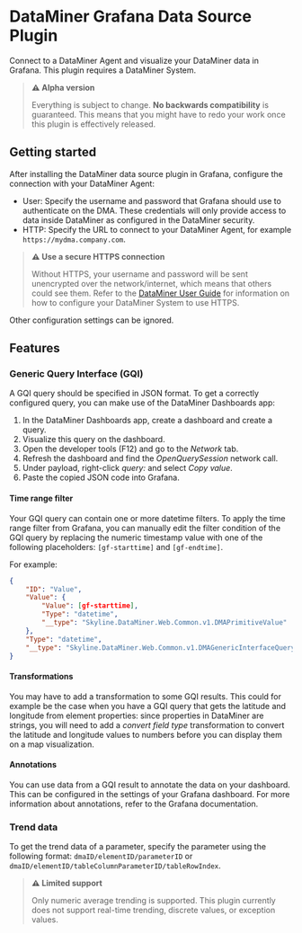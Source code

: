 # DataMiner Grafana Data Source Plugin

Connect to a DataMiner Agent and visualize your DataMiner data in Grafana. This plugin requires a DataMiner System.

> **⚠️ Alpha version**
>
> Everything is subject to change. **No backwards compatibility** is guaranteed. This means that you might have to redo your work once this plugin is effectively released.

## Getting started

After installing the DataMiner data source plugin in Grafana, configure the connection with your DataMiner Agent:

* User: Specify the username and password that Grafana should use to authenticate on the DMA. These credentials will only provide access to data inside DataMiner as configured in the DataMiner security.
* HTTP: Specify the URL to connect to your DataMiner Agent, for example `https://mydma.company.com`.

> **⚠️ Use a secure HTTPS connection**
>
> Without HTTPS, your username and password will be sent unencrypted over the network/internet, which means that others could see them. Refer to the [DataMiner User Guide](https://docs.dataminer.services/user-guide/Advanced_Functionality/DataMiner_Agents/Configuring_a_DMA/Setting_up_HTTPS_on_a_DMA.html) for information on how to configure your DataMiner System to use HTTPS.

Other configuration settings can be ignored.

## Features

### Generic Query Interface (GQI)

A GQI query should be specified in JSON format. To get a correctly configured query, you can make use of the DataMiner Dashboards app:

1. In the DataMiner Dashboards app, create a dashboard and create a query.
2. Visualize this query on the dashboard.
3. Open the developer tools (F12) and go to the *Network* tab.
4. Refresh the dashboard and find the *OpenQuerySession* network call.
5. Under payload, right-click *query:* and select *Copy value*.
6. Paste the copied JSON code into Grafana.

#### Time range filter

Your GQI query can contain one or more datetime filters. To apply the time range filter from Grafana, you can manually edit the filter condition of the GQI query by replacing the numeric timestamp value with one of the following placeholders: `[gf-starttime]` and `[gf-endtime]`.

For example:

``` JSON
{
    "ID": "Value",
    "Value": {
        "Value": [gf-starttime],
        "Type": "datetime",
        "__type": "Skyline.DataMiner.Web.Common.v1.DMAPrimitiveValue"
    },
    "Type": "datetime",
    "__type": "Skyline.DataMiner.Web.Common.v1.DMAGenericInterfaceQueryChosenOption"
}
```

#### Transformations

You may have to add a transformation to some GQI results. This could for example be the case when you have a GQI query that gets the latitude and longitude from element properties: since properties in DataMiner are strings, you will need to add a *convert field type* transformation to convert the latitude and longitude values to numbers before you can display them on a map visualization.

#### Annotations

You can use data from a GQI result to annotate the data on your dashboard. This can be configured in the settings of your Grafana dashboard. For more information about annotations, refer to the Grafana documentation.

### Trend data

To get the trend data of a parameter, specify the parameter using the following format: `dmaID/elementID/parameterID` or `dmaID/elementID/tableColumnParameterID/tableRowIndex`.

> **⚠️ Limited support**
>
> Only numeric average trending is supported. This plugin currently does not support real-time trending, discrete values, or exception values.
